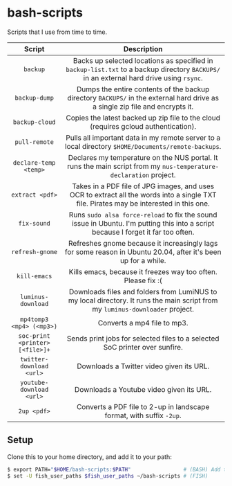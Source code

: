 # bash-scripts

Scripts that I use from time to time.

| Script                          | Description                                                                                                                             |
|:-------------------------------:|:---------------------------------------------------------------------------------------------------------------------------------------:|
| `backup`                        | Backs up selected locations as specified in `backup-list.txt` to a backup directory `BACKUPS/` in an external hard drive using `rsync`. |
| `backup-dump`                   | Dumps the entire contents of the backup directory `BACKUPS/` in the external hard drive as a single zip file and encrypts it. |
| `backup-cloud`                  | Copies the latest backed up zip file to the cloud (requires gcloud authentication). |
| `pull-remote`                   | Pulls all important data in my remote server to a local directory `$HOME/Documents/remote-backups`. |
| `declare-temp <temp>`           | Declares my temperature on the NUS portal. It runs the main script from my `nus-temperature-declaration` project. |
| `extract <pdf>`                 | Takes in a PDF file of JPG images, and uses OCR to extract all the words into a single TXT file. Pirates may be interested in this one. |
| `fix-sound`                     | Runs `sudo alsa force-reload` to fix the sound issue in Ubuntu. I'm putting this into a script because I forget it far too often. |
| `refresh-gnome`                 | Refreshes gnome because it increasingly lags for some reason in Ubuntu 20.04, after it's been up for a while. |
| `kill-emacs`                    | Kills emacs, because it freezes way too often. Please fix :( |
| `luminus-download`              | Downloads files and folders from LumiNUS to my local directory. It runs the main script from my `luminus-downloader` project. |
| `mp4tomp3 <mp4> (<mp3>)`        | Converts a mp4 file to mp3. |
| `soc-print <printer> [<file>]+` | Sends print jobs for selected files to a selected SoC printer over sunfire. |
| `twitter-download <url>`        | Downloads a Twitter video given its URL. |
| `youtube-download <url>`        | Downloads a Youtube video given its URL. |
| `2up <pdf>`                     | Converts a PDF file to 2-up in landscape format, with suffix `-2up`. |

## Setup

Clone this to your home directory, and add it to your path:

```sh
$ export PATH="$HOME/bash-scripts:$PATH"                 # (BASH) Add to ~/.bashrc
$ set -U fish_user_paths $fish_user_paths ~/bash-scripts # (FISH)
```
